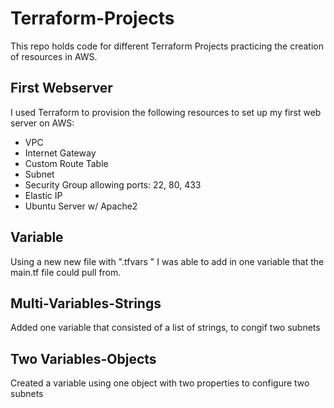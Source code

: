 # Terraform-Projects

This repo holds code for different Terraform Projects practicing the creation of resources in AWS. 

## First Webserver

I used Terraform to provision the following resources to set up my first web server on AWS:
  - VPC
  - Internet Gateway
  - Custom Route Table
  - Subnet
  - Security Group allowing ports: 22, 80, 433
  - Elastic IP
  - Ubuntu Server w/ Apache2

## Variable

Using a new new file with ".tfvars " I was able to add in one variable that the main.tf file could pull from.

## Multi-Variables-Strings

Added one variable that consisted of a list of strings, to congif two subnets

## Two Variables-Objects

Created a variable using one object with two properties to configure two subnets
